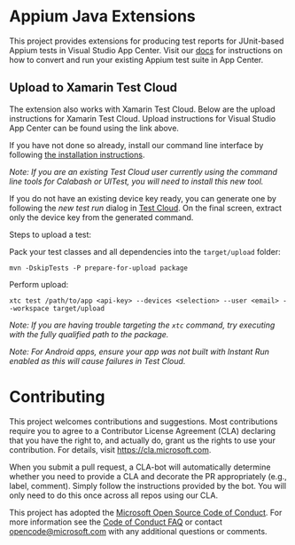 # Appium Java Extensions


This project provides extensions for producing test reports for JUnit-based Appium tests in Visual Studio App Center. Visit our [docs](https://docs.microsoft.com/appcenter/test-cloud/preparing-for-upload/appium) for instructions on how to convert and run your existing Appium test suite in App Center.

## Upload to Xamarin Test Cloud

The extension also works with Xamarin Test Cloud. Below are the upload instructions for Xamarin Test Cloud. Upload instructions for Visual Studio App Center can be found using the link above.

If you have not done so already, install our command line interface by following [the installation instructions](XamarinTestCloudUploaderInstall.md/#installation).

*Note: If you are an existing Test Cloud user currently using the command line tools for Calabash or UITest, you will need to install this new tool.*

If you do not have an existing device key ready, you can generate one by following the *new test run* dialog in [Test Cloud](https://testcloud.xamarin.com). On the final screen, extract only the device key from the generated command.

Steps to upload a test:

Pack your test classes and all dependencies into the `target/upload` folder:

```
mvn -DskipTests -P prepare-for-upload package
```

Perform upload:

```
xtc test /path/to/app <api-key> --devices <selection> --user <email> --workspace target/upload 
```
*Note: If you are having trouble targeting the `xtc` command, try executing with the fully qualified path to the package.*

*Note: For Android apps, ensure your app was not built with Instant Run enabled as this will cause failures in Test Cloud.*


# Contributing

This project welcomes contributions and suggestions.  Most contributions require you to agree to a
Contributor License Agreement (CLA) declaring that you have the right to, and actually do, grant us
the rights to use your contribution. For details, visit https://cla.microsoft.com.

When you submit a pull request, a CLA-bot will automatically determine whether you need to provide
a CLA and decorate the PR appropriately (e.g., label, comment). Simply follow the instructions
provided by the bot. You will only need to do this once across all repos using our CLA.

This project has adopted the [Microsoft Open Source Code of Conduct](https://opensource.microsoft.com/codeofconduct/).
For more information see the [Code of Conduct FAQ](https://opensource.microsoft.com/codeofconduct/faq/) or
contact [opencode@microsoft.com](mailto:opencode@microsoft.com) with any additional questions or comments.
